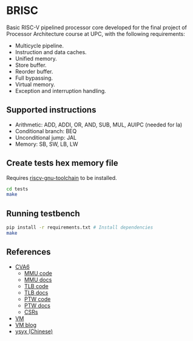 # BRISC

Basic RISC-V pipelined processor core developed for the final project of
Processor Architecture course at UPC, with the following requirements:

- Multicycle pipeline.
- Instruction and data caches.
- Unified memory.
- Store buffer.
- Reorder buffer.
- Full bypassing.
- Virtual memory.
- Exception and interruption handling.

## Supported instructions

- Arithmetic: ADD, ADDI, OR, AND, SUB, MUL, AUIPC (needed for la)
- Conditional branch: BEQ
- Unconditional jump: JAL 
- Memory: SB, SW, LB, LW

## Create tests hex memory file

Requires [riscv-gnu-toolchain](https://github.com/riscv-collab/riscv-gnu-toolchain)
to be installed.

```bash
cd tests
make
```

## Running testbench

```bash
pip install -r requirements.txt # Install dependencies
make
```

## References

- [CVA6](https://github.com/openhwgroup/cva6)
    - [MMU code](https://github.com/openhwgroup/cva6/blob/284200dfc94c0f3fd94f13145dee37bdec68bd57/core/mmu_sv32/cva6_mmu_sv32.sv)
    - [MMU docs](https://docs.openhwgroup.org/projects/cva6-user-manual/03_cva6_design/ex_stage.html#memory-management-unit-mmu-par-mmu)
    - [TLB code](https://github.com/openhwgroup/cva6/blob/37427a75a91e0313c0c1a5667ca6e29c9e3088c7/core/mmu_sv32/cva6_tlb_sv32.sv)
    - [TLB docs](https://docs.openhwgroup.org/projects/cva6-user-manual/04_cv32a6_design/source/cv32a6_execute.html#translation-lookaside-buffer)
    - [PTW code](https://github.com/openhwgroup/cva6/blob/284200dfc94c0f3fd94f13145dee37bdec68bd57/core/mmu_sv32/cva6_ptw_sv32.sv)
    - [PTW docs](https://docs.openhwgroup.org/projects/cva6-user-manual/04_cv32a6_design/source/cv32a6_execute.html#page-table-walker)
    - [CSRs](https://docs.openhwgroup.org/projects/cva6-user-manual/01_cva6_user/CV32A6_Control_Status_Registers.html)
- [VM](https://github.com/sifferman/labs-with-cva6/blob/main/labs/vm.md)
- [VM blog](https://danielmangum.com/posts/risc-v-bytes-privilege-levels/)
- [ysyx (Chinese)](https://ysyx.oscc.cc/docs/)
